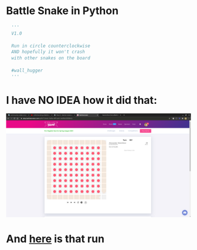 # Battle Snake in Python

```python
  '''
  V1.0

  Run in circle counterclockwise
  AND hopefully it won't crash 
  with other snakes on the board

  #wall_hugger
  '''
```

# I have NO IDEA how it did that:
![](./battlesnake.png)

# And [here](https://play.battlesnake.com/g/8b71dedc-0a9e-4fff-bafc-4e35e13538d1/) is that run
